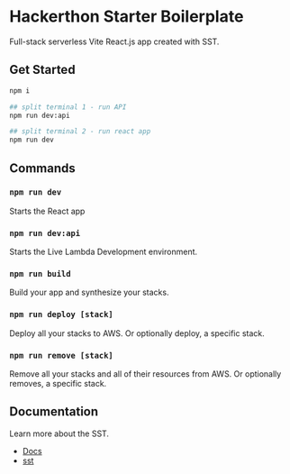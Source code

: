 # Hackerthon Starter Boilerplate

Full-stack serverless Vite React.js app created with SST.

## Get Started

```bash
npm i

## split terminal 1 - run API
npm run dev:api

## split terminal 2 - run react app
npm run dev
```

## Commands

### `npm run dev`

Starts the React app

### `npm run dev:api`

Starts the Live Lambda Development environment.

### `npm run build`

Build your app and synthesize your stacks.

### `npm run deploy [stack]`

Deploy all your stacks to AWS. Or optionally deploy, a specific stack.

### `npm run remove [stack]`

Remove all your stacks and all of their resources from AWS. Or optionally removes, a specific stack.

## Documentation

Learn more about the SST.

- [Docs](https://docs.sst.dev/)
- [sst](https://docs.sst.dev/packages/sst)
